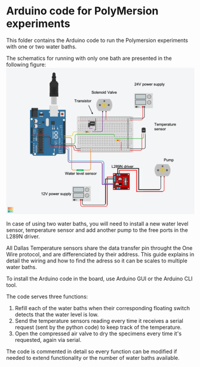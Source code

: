 # Arduino code for PolyMersion experiments

This folder contains the Arduino code to run the Polymersion experiments with one or two water baths. 

The schematics for running with only one bath are presented in the following figure:
![Circuit schematic](Schematic.png)

In case of using two water baths, you will need to install a new water level sensor, temperature sensor and add another pump to the free ports in the L289N driver. 


All Dallas Temperature sensors share the data transfer pin throught the One Wire protocol, and are differenciated by their address. This guide explains in detail the wiring and how to find the adress so it can be scales to multiple water baths.

To install the Arduino code in the board, use Arduino GUI or the Arduino CLI tool.

The code serves three functions:
1. Refill each of the water baths when their corresponding floating switch detects that the water level is low.
2. Send the temperature sensors reading every time it receives a serial request (sent by the python code) to keep track of the temperature.
3. Open the compressed air valve to dry the specimens every time it's requested, again via serial.

The code is commented in detail so every function can be modified if needed to extend functionality or the number of water baths available.
